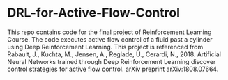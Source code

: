 # DRL-for-Active-Flow-Control
This repo contains code for the final project of Reinforcement Learning Course. The code executes active flow control of a fluid past a cylinder using Deep Reinforcement Learning. This project is referenced from Rabault, J., Kuchta, M., Jensen, A., Reglade, U., Cerardi, N., 2018. Artificial Neural Networks trained through Deep Reinforcement Learning discover control strategies for active flow control. arXiv preprint arXiv:1808.07664.
